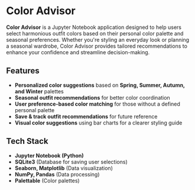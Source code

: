 # Color Advisor

**Color Advisor** is a Jupyter Notebook application designed to help users select harmonious outfit colors based on their personal color palette and seasonal preferences. Whether you're styling an everyday look or planning a seasonal wardrobe, Color Advisor provides tailored recommendations to enhance your confidence and streamline decision-making.

## Features

- **Personalized color suggestions** based on **Spring, Summer, Autumn, and Winter** palettes  
- **Seasonal outfit recommendations** for better color coordination  
- **User preference-based color matching** for those without a defined personal palette  
- **Save & track outfit recommendations** for future reference  
- **Visual color suggestions** using bar charts for a clearer styling guide  

## Tech Stack

- **Jupyter Notebook (Python)**
- **SQLite3** (Database for saving user selections)
- **Seaborn, Matplotlib** (Data visualization)
- **NumPy, Pandas** (Data processing)
- **Palettable** (Color palettes)
